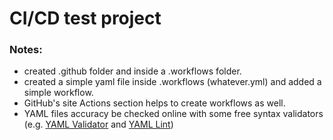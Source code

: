 # CI/CD test project

### Notes:

- created .github folder and inside a .workflows folder.
- created a simple yaml file inside .workflows (whatever.yml) and added a simple workflow.
- GitHub's site Actions section helps to create workflows as well.
- YAML files accuracy be checked online with some free syntax validators (e.g. [YAML Validator](https://jsonformatter.org/yaml-validator) and [YAML Lint](http://www.yamllint.com/))
